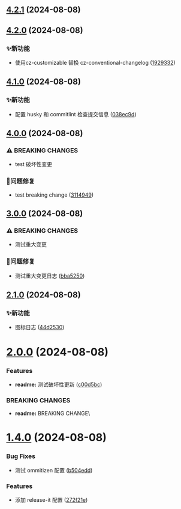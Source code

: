 

## [4.2.1](https://github.com/jackchoumine/pics/compare/v4.2.0...v4.2.1) (2024-08-08)

## [4.2.0](https://github.com/jackchoumine/pics/compare/v4.1.0...v4.2.0) (2024-08-08)


### ✨新功能

* 使用cz-customizable 替换 cz-conventional-changelog ([1929332](https://github.com/jackchoumine/pics/commit/1929332dede36303fd8cf6905b8a302dfafa4203))

## [4.1.0](https://github.com/jackchoumine/pics/compare/v4.0.0...v4.1.0) (2024-08-08)


### ✨新功能

* 配置 husky 和 commitlint 检查提交信息 ([038ec9d](https://github.com/jackchoumine/pics/commit/038ec9dcbff84cbc3165094dcfa2b9916aab9de2))

## [4.0.0](https://github.com/jackchoumine/pics/compare/v3.0.0...v4.0.0) (2024-08-08)


### ⚠ BREAKING CHANGES

* test 破坏性变更

### 🐛问题修复

* test breaking change ([3114949](https://github.com/jackchoumine/pics/commit/31149498db13d9ffe165ac6f20dd437663656f80))

## [3.0.0](https://github.com/jackchoumine/pics/compare/v2.1.0...v3.0.0) (2024-08-08)


### ⚠ BREAKING CHANGES

* 测试重大变更

### 🐛问题修复

* 测试重大变更日志 ([bba5250](https://github.com/jackchoumine/pics/commit/bba52506f4d3634e3f9666c4bb3c019535d34a85))

## [2.1.0](https://github.com/jackchoumine/pics/compare/v2.0.0...v2.1.0) (2024-08-08)


### ✨新功能

* 图标日志 ([44d2530](https://github.com/jackchoumine/pics/commit/44d2530be8f41924bf441f03e2df11d5003c485f))

# [2.0.0](https://github.com/jackchoumine/pics/compare/v1.4.0...v2.0.0) (2024-08-08)


### Features

* **readme:** 测试破坏性更新 ([c00d5bc](https://github.com/jackchoumine/pics/commit/c00d5bcba31382f9d34d9caf760e9ec9f1dd3b88))


### BREAKING CHANGES

* **readme:** BREAKING CHANGE\

# [1.4.0](https://github.com/jackchoumine/pics/compare/v1.3.9...v1.4.0) (2024-08-08)


### Bug Fixes

* 测试 ommitizen 配置 ([b504edd](https://github.com/jackchoumine/pics/commit/b504eddee9d49d1008e3bbcad6bde57e53e9f055))


### Features

* 添加 release-it 配置 ([272f21e](https://github.com/jackchoumine/pics/commit/272f21e9995cabdb7b6eca840f7e8b57df3b1dcf))
